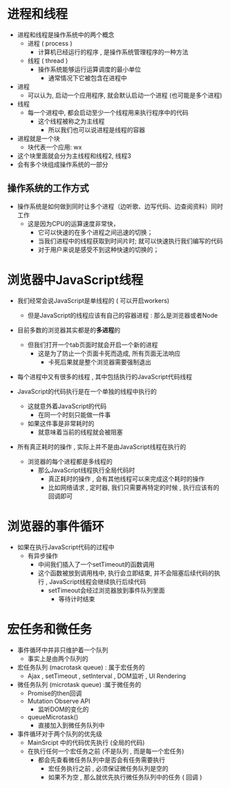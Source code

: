 # 进程和线程

- 进程和线程是操作系统中的两个概念
  - 进程 ( process ) 
    - 计算机已经运行的程序 , 是操作系统管理程序的一种方法
  - 线程 ( thread )
    - 操作系统能够运行运算调度的最小单位
      - 通常情况下它被包含在进程中
- 进程
  - 可以认为, 启动一个应用程序, 就会默认启动一个进程 (也可能是多个进程)
- 线程
  - 每一个进程中, 都会启动至少一个线程用来执行程序中的代码
    - 这个线程被称之为主线程
      - 所以我们也可以说进程是线程的容器
- 进程就是一个块
  - 块代表一个应用: wx
- 这个块里面就会分为主线程和线程2, 线程3
- 会有多个块组成操作系统的一部分

## 操作系统的工作方式

- 操作系统是如何做到同时让多个进程（边听歌、边写代码、边查阅资料）同时工作
  - 这是因为CPU的运算速度非常快，
    - 它可以快速的在多个进程之间迅速的切换；
    - 当我们进程中的线程获取到时间片时;  就可以快速执行我们编写的代码
    - 对于用户来说是感受不到这种快速的切换的；

# 浏览器中JavaScript线程

- 我们经常会说JavaScript是单线程的 ( 可以开启workers) 
  - 但是JavaScript的线程应该有自己的容器进程 : 那么是浏览器或者Node

- 目前多数的浏览器其实都是的**多进程**的
  - 但我们打开一个tab页面时就会开启一个新的进程 
    - 这是为了防止一个页面卡死而造成, 所有页面无法响应
      - 卡死后果就是整个浏览器需要强制退出
- 每个进程中又有很多的线程 , 其中包括执行的JavaScript代码线程
- JavaScript的代码执行是在一个单独的线程中执行的
  - 这就意外着JavaScript的代码
    - 在同一个时刻只能做一件事
  - 如果这件事是非常耗时的
    - 就意味着当前的线程就会被阻塞
- 所有真正耗时的操作 , 实际上并不是由JavaScript线程在执行的
  - 浏览器的每个进程都是多线程的
    - 那么JavaScript线程执行全局代码时
      -  真正耗时的操作 , 会有其他线程可以来完成这个耗时的操作
        - 比如网络请求 , 定时器, 我们只需要再特定的时候 , 执行应该有的回调即可

# 浏览器的事件循环

- 如果在执行JavaScript代码的过程中
  - 有异步操作
    - 中间我们插入了一个setTimeout的函数调用
    - 这个函数被放到调用栈中,  执行会立即结束, 并不会阻塞后续代码的执行 , JavaScript线程会继续执行后续代码
      - setTimeout会经过浏览器放到事件队列里面
        - 等待计时结束

# 宏任务和微任务

- 事件循环中并非只维护着一个队列
  - 事实上是由两个队列的
- 宏任务队列 (macrotask queue) : 属于宏任务的
  - Ajax , setTimeout , setInterval , DOM监听 , Ul Rendering
- 微任务队列 (microtask queue) :属于微任务的
  - Promise的then回调
  - Mutation Observe API 
    - 监听DOM的变化的
  - queueMicrotask() 
    - 直接加入到微任务队列中
- 事件循环对于两个队列的优先级
  - MainSrcipt 中的代码优先执行 (全局的代码) 
  - 在执行任何一个宏任务之前 (不是队列 , 而是每一个宏任务)
    - 都会先查看微任务队列中是否会有任务需要执行
      - 宏任务执行之前 , 必须保证微任务队列是空的
      - 如果不为空 , 那么就优先执行微任务队列中的任务 ( 回调 )
